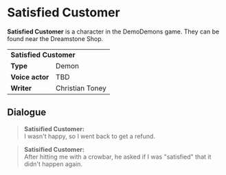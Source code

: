 # Satisfied Customer
**Satisfied Customer** is a character in the DemoDemons game. They can be found near the Dreamstone Shop.

<table>
  <tbody>
    <tr>
      <td colspan="2">
        <b>Satisfied Customer</b>
      </td>
    </tr>
    <tr>
      <td>
        <b>Type</b>
      </td>
      <td>Demon</td>
    </tr>
    <tr>
      <td>
        <b>Voice actor</b>
      </td>
      <td>TBD</td>
    </tr>
    <tr>
      <td>
        <b>Writer</b>
      </td>
      <td>Christian Toney</td>
    </tr>
  </tbody>
<table>

## Dialogue
> **Satisified Customer:**<br />
> I wasn't happy, so I went back to get a refund.

> **Satisified Customer:**<br />
> After hitting me with a crowbar, he asked if I was "satisfied" that it didn't happen again.